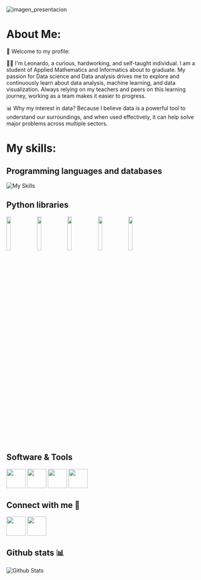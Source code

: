 ![imagen_presentacion](https://github.com/LeoSotoG/LeoSotoG/blob/main/inicio1.png?raw=true)
# About Me:
👋 Welcome to my profile:

👨‍💻 I'm Leonardo, a curious, hardworking, and self-taught individual. I am a student of Applied Mathematics and Informatics about to graduate. My passion for Data science and Data analysis drives me to explore and continuously learn about data analysis, machine learning, and data visualization. Always relying on my teachers and peers on this learning journey, working as a team makes it easier to progress.

📊 Why my interest in data? Because I believe data is a powerful tool to understand our surroundings, and when used effectively, it can help solve major problems across multiple sectors.

# My skills:

## Programming languages and databases
![My Skills](https://skillicons.dev/icons?i=py,c,mysql,swift)
  
## Python libraries
<p>
  <code><img width="15%" src="https://datascientest.com/es/wp-content/uploads/sites/7/2022/12/illu_pandas-82.webp"></code>
  <code><img width="15%" src="https://datascientest.com/es/wp-content/uploads/sites/7/2021/04/illu_numpy_blog-125.png"></code>
  <code><img width="15%" src="https://datascientest.com/es/wp-content/uploads/sites/7/2022/09/scikit_learn_es.webp"></code>
  <code><img width="15%" src="https://datascientest.com/es/wp-content/uploads/sites/7/2021/02/illu_matplotlib_blog-99-1024x562.png"></code>
  <code><img width="15%" src="https://datascientest.com/es/wp-content/uploads/sites/7/2021/04/illu_seaborn_blog-120-1024x562.png"></code>
  <br />

## Software & Tools
<p>
  <code><img width="50px" src="https://encrypted-tbn0.gstatic.com/images?q=tbn:ANd9GcTBRP7MEufHVW2ZZdj4jGRJG5WbQhEbSLEBg6veXrQ3yg&s"></code>
  <code><img width="50px" src="https://upload.wikimedia.org/wikipedia/commons/thumb/3/3f/Git_icon.svg/2048px-Git_icon.svg.png"></code>
  <code><img width="50px" src="https://cdn-icons-png.flaticon.com/512/25/25231.png"></code>
  <code><img width="50px" src="https://static-00.iconduck.com/assets.00/power-bi-icon-384x512-bujnuaon.png"></code>
  <br />
    
## Connect with me 🤝

<a href='https://www.linkedin.com/in/leonardo-soto-gallegos-42a377296'><img width='50px' align="center" src="https://img.freepik.com/fotos-premium/logotipo-cuadrado-linkedin-aislado-fondo-blanco_469489-1030.jpg"/></a>
<a href="mailto:sotogallegosleonardo@gmail.com"><img width="50px" align="center" src="https://upload.wikimedia.org/wikipedia/commons/thumb/7/7e/Gmail_icon_%282020%29.svg/2560px-Gmail_icon_%282020%29.svg.png"/></a>



## Github stats 📊
![Github Stats](https://github-readme-stats.vercel.app/api?username=LeoSotoG&show_icons=true&locale=en&count_private=true&hide_rank=true&custom_title=My%20GitHub%20Stats&disable_animations=true&theme=tokyonight)

